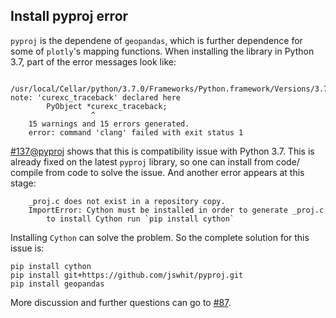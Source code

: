 ## Install pyproj error

`pyproj` is the dependene of `geopandas`, which is further dependence for some of `plotly`'s mapping functions. When installing the library in Python 3.7, part of the error messages look like:

```text
    /usr/local/Cellar/python/3.7.0/Frameworks/Python.framework/Versions/3.7/include/python3.7m/pystate.h:238:15: note: 'curexc_traceback' declared here
        PyObject *curexc_traceback;
                  ^
    15 warnings and 15 errors generated.
    error: command 'clang' failed with exit status 1
```

[#137@pyproj](https://github.com/jswhit/pyproj/issues/136) shows that this is compatibility issue with Python 3.7. This is already fixed on the latest `pyproj` library, so one can install from code/ compile from code to solve the issue. And another error appears at this stage:

```text
    _proj.c does not exist in a repository copy.
    ImportError: Cython must be installed in order to generate _proj.c
    	to install Cython run `pip install cython`
```

Installing `Cython` can solve the problem. So the complete solution for this issue is:

```shell
pip install cython
pip install git+https://github.com/jswhit/pyproj.git
pip install geopandas
```

More discussion and further questions can go to [#87](https://github.com/hupili/python-for-data-and-media-communication-gitbook/issues/87).